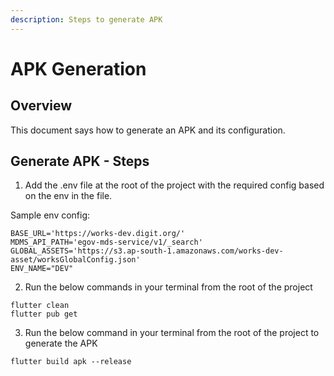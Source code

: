 ```yaml
---
description: Steps to generate APK
---
```


# APK Generation

## Overview

This document says how to generate an APK and its configuration.

## Generate APK - Steps

1. Add the .env file at the root of the project with the required config based on the env in the file.

Sample env config:&#x20;

```
BASE_URL='https://works-dev.digit.org/'
MDMS_API_PATH='egov-mds-service/v1/_search'
GLOBAL_ASSETS='https://s3.ap-south-1.amazonaws.com/works-dev-asset/worksGlobalConfig.json'
ENV_NAME="DEV"

```

2. Run the below commands  in your terminal from the root of the project&#x20;

```
flutter clean
flutter pub get
```

3. Run the below command in your terminal from the root of the project to generate the APK&#x20;

```
flutter build apk --release
```

